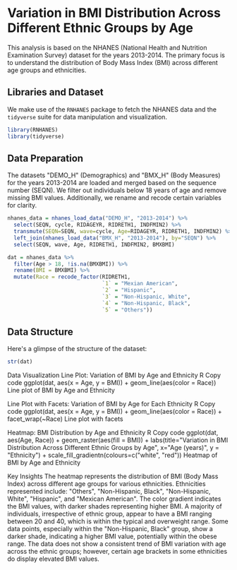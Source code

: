 # Variation in BMI Distribution Across Different Ethnic Groups by Age

This analysis is based on the NHANES (National Health and Nutrition Examination Survey) dataset for the years 2013-2014. The primary focus is to understand the distribution of Body Mass Index (BMI) across different age groups and ethnicities.

## Libraries and Dataset

We make use of the `RNHANES` package to fetch the NHANES data and the `tidyverse` suite for data manipulation and visualization.

```R
library(RNHANES)
library(tidyverse)
```

## Data Preparation

The datasets "DEMO_H" (Demographics) and "BMX_H" (Body Measures) for the years 2013-2014 are loaded and merged based on the sequence number (SEQN). We filter out individuals below 18 years of age and remove missing BMI values. Additionally, we rename and recode certain variables for clarity.

```R
nhanes_data = nhanes_load_data("DEMO_H", "2013-2014") %>%
  select(SEQN, cycle, RIDAGEYR, RIDRETH1, INDFMIN2) %>%
  transmute(SEQN=SEQN, wave=cycle, Age=RIDAGEYR, RIDRETH1, INDFMIN2) %>%
  left_join(nhanes_load_data("BMX_H", "2013-2014"), by="SEQN") %>%
  select(SEQN, wave, Age, RIDRETH1, INDFMIN2, BMXBMI)

dat = nhanes_data %>% 
  filter(Age > 18, !is.na(BMXBMI)) %>% 
  rename(BMI = BMXBMI) %>% 
  mutate(Race = recode_factor(RIDRETH1,
                              `1` = "Mexian American",
                              `2` = "Hispanic",
                              `3` = "Non-Hispanic, White",
                              `4` = "Non-Hispanic, Black",
                              `5` = "Others"))
```

## Data Structure
Here's a glimpse of the structure of the dataset:

```R
str(dat)
```

Data Visualization
Line Plot: Variation of BMI by Age and Ethnicity
R
Copy code
ggplot(dat, aes(x = Age, y = BMI)) + 
  geom_line(aes(color = Race))
Line plot of BMI by Age and Ethnicity

Line Plot with Facets: Variation of BMI by Age for Each Ethnicity
R
Copy code
ggplot(dat, aes(x = Age, y = BMI)) + 
  geom_line(aes(color = Race)) +
  facet_wrap(~Race) 
Line plot with facets

Heatmap: BMI Distribution by Age and Ethnicity
R
Copy code
ggplot(dat, aes(Age, Race)) +
  geom_raster(aes(fill = BMI)) + 
  labs(title="Variation in BMI Distribution Across Different Ethnic Groups by Age", x="Age (years)",
          y = "Ethnicity") +
  scale_fill_gradientn(colours=c("white", "red"))
Heatmap of BMI by Age and Ethnicity

Key Insights
The heatmap represents the distribution of BMI (Body Mass Index) across different age groups for various ethnicities.
Ethnicities represented include: "Others", "Non-Hispanic, Black", "Non-Hispanic, White", "Hispanic", and "Mexican American".
The color gradient indicates the BMI values, with darker shades representing higher BMI.
A majority of individuals, irrespective of ethnic group, appear to have a BMI ranging between 20 and 40, which is within the typical and overweight range.
Some data points, especially within the "Non-Hispanic, Black" group, show a darker shade, indicating a higher BMI value, potentially within the obese range.
The data does not show a consistent trend of BMI variation with age across the ethnic groups; however, certain age brackets in some ethnicities do display elevated BMI values.
